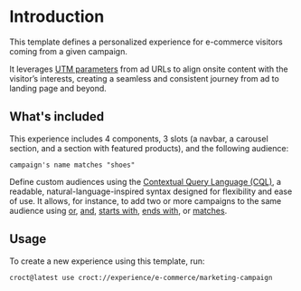 # Introduction

This template defines a personalized experience for e-commerce visitors coming from a given campaign.

It leverages [UTM parameters](https://docs.croct.com/reference/cql/data-types/marketing?utm_medium=cli&utm_source=template&utm_campaign=00000000.CO.DE.e_commerce&utm_content=instagram_campaign) from ad URLs to align onsite content with the visitor’s interests, creating a seamless and consistent journey from ad to landing page and beyond.

## What's included

This experience includes 4 components, 3 slots (a navbar, a carousel section, and a section with featured products), and the following audience:

```cql
campaign's name matches "shoes"
```

Define custom audiences using the [Contextual Query Language (CQL)](https://docs.croct.com/reference/cql/introduction?utm_medium=cli&utm_source=template&utm_campaign=00000000.CO.DE.e_commerce&utm_content=marketing_campaign), a readable, natural-language-inspired syntax designed for flexibility and ease of use. It allows, for instance, to add two or more campaigns to the same audience using [or](https://docs.croct.com/reference/cql/expressions/operations/logical#or), [and](https://docs.croct.com/reference/cql/expressions/operations/logical#and), [starts with](https://docs.croct.com/reference/cql/expressions/tests/string#starts-with), [ends with](https://docs.croct.com/reference/cql/expressions/tests/string#ends-with), or [matches](https://docs.croct.com/reference/cql/expressions/tests/string#matches).

## Usage

To create a new experience using this template, run:

```js-pm
croct@latest use croct://experience/e-commerce/marketing-campaign
```
